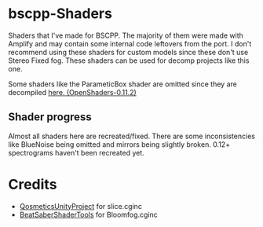 # bscpp-Shaders

Shaders that I've made for BSCPP. The majority of them were made with Amplify and may contain some internal code leftovers from the port. I don't recommend using these shaders for custom models since these don't use Stereo Fixed fog. These shaders can be used for decomp projects like this one.

Some shaders like the ParameticBox shader are omitted since they are decompiled [here. (OpenShaders-0.11.2)](https://github.com/whatdahopper/OpenShaders-0.11.2) 

## Shader progress
Almost all shaders here are recreated/fixed. There are some inconsistencies like BlueNoise being omitted and mirrors being slightly broken. 0.12+ spectrograms haven't been recreated yet.

# Credits
- [QosmeticsUnityProject](https://github.com/Qosmetics/UnityProject) for slice.cginc
- [BeatSaberShaderTools](https://github.com/whatdahopper/BeatSaberShaderTools) for Bloomfog.cginc
